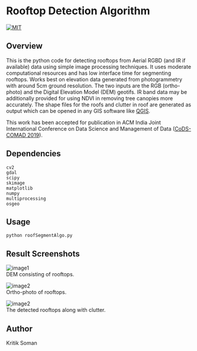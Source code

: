 # Rooftop Detection Algorithm

[![MIT](https://img.shields.io/badge/license-MIT-brightgreen.svg)](https://github.com/kritiksoman/Rooftop-Segmentation/blob/master/LICENSE)

## Overview
This is the python code for detecting rooftops from Aerial RGBD (and IR if available) data using simple image processing techniques. It uses moderate computational resources and has low interface time for segmenting rooftops. Works best on elevation data generated from photogrammetry with around 5cm ground resolution. The two inputs are the RGB (ortho-photo) and the Digital Elevation Model (DEM) geotifs. IR band data may be additionally provided for using NDVI in removing tree canopies more accurately. The shape files for the roofs and clutter in roof are generated as output which can be opened in any GIS software like [QGIS](https://qgis.org/en/site/).

This work has been accepted for publication in ACM India Joint International Conference on Data Science and Management of Data ([CoDS-COMAD 2019](http://cods-comad.in/2019/index.html)).

## Dependencies
```
cv2
gdal
scipy
skimage
matplotlib
numpy
multiprocessing
osgeo
```
## Usage
```
python roofSegmentAlgo.py
```

## Result Screenshots
![image1](https://github.com/kritiksoman/Rooftop-Segmentation/blob/master/results/DEM.png) <br/>
DEM consisting of rooftops.

![image2](https://github.com/kritiksoman/Rooftop-Segmentation/blob/master/results/Ortho.png) <br/>
Ortho-photo of rooftops.

![image2](https://github.com/kritiksoman/Rooftop-Segmentation/blob/master/results/Roof_n_clutter.png)<br/>
The detected rooftops along with clutter.

## Author
Kritik Soman
